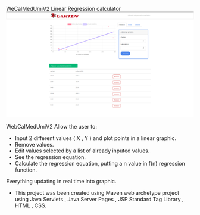 WeCalMedUmiV2 
Linear Regression calculator
![alt text](https://raw.githubusercontent.com/BrendonHenrique/WeCalMedUmiV2/master/Captura%20de%20Tela_20190318025153.png)

WebCalMedUmiV2 Allow the user to:

- Input 2 different values ( X , Y ) and plot points in a linear graphic.
- Remove values.
- Edit values selected by a list of already inputed values.
- See the regression equation.
- Calculate the regression equation, putting a n value in f(n) regression function.

Everything updating in real time into graphic. 

- This project was been created using Maven web archetype project using Java Servlets , Java Server Pages , JSP Standard Tag Library , HTML , CSS.  
 
